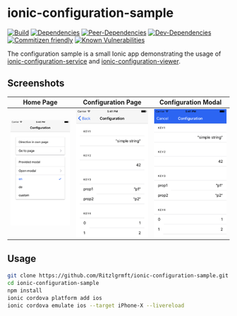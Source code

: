 # ionic-configuration-sample

[![Build](https://travis-ci.org/Ritzlgrmft/ionic-configuration-sample.svg?branch=master)](https://travis-ci.org/Ritzlgrmft/ionic-configuration-sample)
[![Dependencies](https://david-dm.org/ritzlgrmft/ionic-configuration-sample/master/status.svg)](https://david-dm.org/ritzlgrmft/ionic-configuration-sample/master)
[![Peer-Dependencies](https://david-dm.org/ritzlgrmft/ionic-configuration-sample/master/peer-status.svg)](https://david-dm.org/ritzlgrmft/ionic-configuration-sample/master?type=peer)
[![Dev-Dependencies](https://david-dm.org/ritzlgrmft/ionic-configuration-sample/master/dev-status.svg)](https://david-dm.org/ritzlgrmft/ionic-configuration-sample/master?type=dev)
[![Commitizen friendly](https://img.shields.io/badge/commitizen-friendly-brightgreen.svg)](http://commitizen.github.io/cz-cli/)
[![Known Vulnerabilities](https://snyk.io/test/github/ritzlgrmft/ionic-configuration-sample/badge.svg)](https://snyk.io/test/github/ritzlgrmft/ionic-configuration-sample)

The configuration sample is a small Ionic app demonstrating the usage of
[ionic-configuration-service](https://github.com/Ritzlgrmft/ionic-configuration-service) and
[ionic-configuration-viewer](https://github.com/Ritzlgrmft/ionic-configuration-viewer).

## Screenshots

| Home Page | Configuration Page | Configuration Modal |
| ---------- | ------------- | ----------- |
| ![](docs/home-page.png) | ![](docs/configuration-page.png) | ![](docs/configuration-modal.png) |

## Usage

```bash
git clone https://github.com/Ritzlgrmft/ionic-configuration-sample.git
cd ionic-configuration-sample
npm install
ionic cordova platform add ios
ionic cordova emulate ios --target iPhone-X --livereload
```
